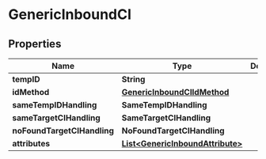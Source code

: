 

# GenericInboundCI


## Properties

| Name | Type | Description | Notes |
|------------ | ------------- | ------------- | -------------|
|**tempID** | **String** |  |  [optional] |
|**idMethod** | [**GenericInboundCIIdMethod**](GenericInboundCIIdMethod.md) |  |  [optional] |
|**sameTempIDHandling** | **SameTempIDHandling** |  |  [optional] |
|**sameTargetCIHandling** | **SameTargetCIHandling** |  |  [optional] |
|**noFoundTargetCIHandling** | **NoFoundTargetCIHandling** |  |  [optional] |
|**attributes** | [**List&lt;GenericInboundAttribute&gt;**](GenericInboundAttribute.md) |  |  [optional] |



